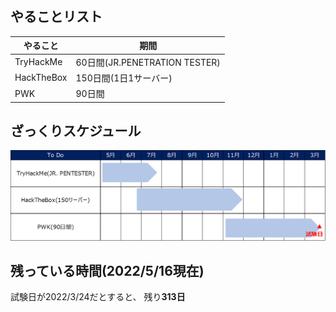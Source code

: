 ## やることリスト
|やること|期間|
----|----
|TryHackMe|60日間(JR.PENETRATION TESTER)|
|HackTheBox|150日間(1日1サーバー)|
|PWK|90日間|

## ざっくりスケジュール
![スケジュール](./image008.png)

## 残っている時間(2022/5/16現在)
試験日が2022/3/24だとすると、
残り**313日**
